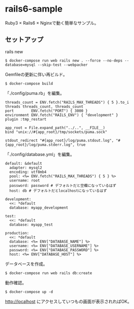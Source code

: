 # rails6-sample

Ruby3 × Rails6 × Nginxで動く簡単なサンプル。

## セットアップ

rails new

```
$ docker-compose run web rails new . --force --no-deps --database=mysql --skip-test --webpacker
```

Gemfileの更新に伴い再ビルド。

```
$ docker-compose build
```

「./config/puma.rb」を編集。

```
threads_count = ENV.fetch("RAILS_MAX_THREADS") { 5 }.to_i
threads threads_count, threads_count
port        ENV.fetch("PORT") { 3000 }
environment ENV.fetch("RAILS_ENV") { "development" }
plugin :tmp_restart

app_root = File.expand_path("../..", __FILE__)
bind "unix://#{app_root}/tmp/sockets/puma.sock"

stdout_redirect "#{app_root}/log/puma.stdout.log", "#{app_root}/log/puma.stderr.log", true
```

「./config/database.yml」を編集。

```
default: &default
  adapter: mysql2
  encoding: utf8mb4
  pool: <%= ENV.fetch("RAILS_MAX_THREADS") { 5 } %>
  username: root
  password: password # デフォルトだと空欄になっているはず
  host: db # デフォルトだとlocalhostになっているはず

development:
  <<: *default
  database: myapp_development

test:
  <<: *default
  database: myapp_test

production:
  <<: *default
  database: <%= ENV["DATABASE_NAME"] %>
  username: <%= ENV["DATABASE_USERNAME"] %>
  password: <%= ENV["DATABASE_PASSWORD"] %>
  host: <%= ENV["DATABASE_HOST"] %>
```

データベースを作成。

```
$ docker-compose run web rails db:create
```

動作確認。

```
$ docker-compose up -d
```

[http://localhost](http://localhost) にアクセスしていつもの画面が表示されればOK。
